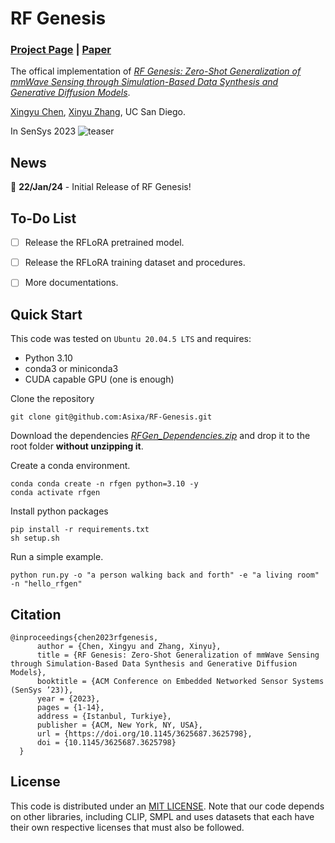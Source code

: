 # RF Genesis
### [Project Page](https://rfgen.xingyuchen.me/) | [Paper](https://xingyuchen.me/files/Xingyu.Chen_SenSys23_RFGen.pdf) 

The offical implementation of [  *RF Genesis: Zero-Shot Generalization of mmWave Sensing
through Simulation-Based Data Synthesis and Generative
Diffusion Models*](https://rfgen.xingyuchen.me/).

[Xingyu Chen](https://xingyuchen.me/),
[Xinyu Zhang](http://xyzhang.ucsd.edu/index.html),
UC San Diego.

In SenSys 2023
![teaser](https://rfgen.xingyuchen.me/RFGen/pull.png)
## News
📢 **22/Jan/24** - Initial Release of RF Genesis!

## To-Do List
- [ ] Release the RFLoRA pretrained model.
- [ ] Release the RFLoRA training dataset and procedures.
- [ ] More documentations.


## Quick Start
This code was tested on `Ubuntu 20.04.5 LTS` and requires:

* Python 3.10
* conda3 or miniconda3
* CUDA capable GPU (one is enough)


Clone the repository
```
git clone git@github.com:Asixa/RF-Genesis.git
```
Download the dependencies [*RFGen_Dependencies.zip*](https://ucsdcloud-my.sharepoint.com/:u:/g/personal/xic063_ucsd_edu/EWUa1yi8V-RKrs2mYwWgom8B5ezkctME6_W_nkSc10iDLg?e=tbVhfX) and drop it to the root folder 
**without unzipping it**.

Create a conda environment.
```
conda conda create -n rfgen python=3.10 -y 
conda activate rfgen
```
Install python packages
```
pip install -r requirements.txt
sh setup.sh
```
Run a simple example.
```
python run.py -o "a person walking back and forth" -e "a living room" -n "hello_rfgen"
```



## Citation
```
@inproceedings{chen2023rfgenesis,
      author = {Chen, Xingyu and Zhang, Xinyu},
      title = {RF Genesis: Zero-Shot Generalization of mmWave Sensing through Simulation-Based Data Synthesis and Generative Diffusion Models},
      booktitle = {ACM Conference on Embedded Networked Sensor Systems (SenSys ’23)},
      year = {2023},
      pages = {1-14},
      address = {Istanbul, Turkiye},
      publisher = {ACM, New York, NY, USA},
      url = {https://doi.org/10.1145/3625687.3625798},
      doi = {10.1145/3625687.3625798}
  }
```


## License
This code is distributed under an [MIT LICENSE](LICENSE).
Note that our code depends on other libraries, including CLIP, SMPL and uses datasets that each have their own respective licenses that must also be followed.